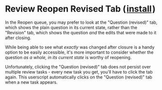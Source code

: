 # Review Reopen Revised Tab (&#8202;[install](https://github.com/CertainPerformance/Stack-Exchange-Userscripts/raw/master/Review-Reopen-Revised-Tab/StackReviewReopenRevisedTab.user.js)&#8202;)
                                                                                                                          
In the Reopen queue, you may prefer to look at the "Question (revised)" tab, which shows the plain question in its current state, rather than the "Revision" tab, which shows the question *and* the edits that were made to it after closing.

While being able to see what *exactly* was changed after closure is a handy option to be easily accessible, it's more important to consider whether the question *as a whole, in its current state* is worthy of reopening.

Unfortunately, clicking the "Question (revised)" tab does not persist over multiple review tasks - every new task you get, you'll have to click the tab again. This userscript automatically clicks on the "Question (revised)" tab when a new task appears.
